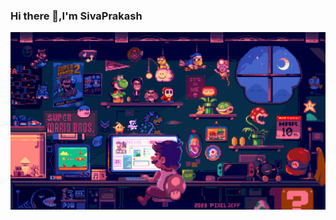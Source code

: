 ### Hi there 👋,I'm SivaPrakash

<picture>
 <source media="(prefers-color-scheme: dark)" srcset="./gifimage.gif">
 <source media="(prefers-color-scheme: light)" srcset="./gifimage.gif">
 <img alt="YOUR-ALT-TEXT" src="./gifimage.gif">
</picture>


<!--
**SivaPrakash8825/SivaPrakash8825** is a ✨ _special_ ✨ repository because its `README.md` (this file) appears on your GitHub profile.

Here are some ideas to get you started:

- 🔭 I’m currently working on ...
- 🌱 I’m currently learning ...
- 👯 I’m looking to collaborate on ...
- 🤔 I’m looking for help with ...
- 💬 Ask me about ...
- 📫 How to reach me: ...
- 😄 Pronouns: ...
- ⚡ Fun fact: ...
-->
